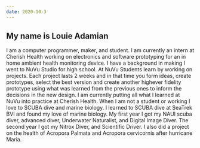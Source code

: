 ```yaml
---
date: 2020-10-3
---
```



## My name is Louie Adamian

I am a computer programmer, maker, and student. I am currently an intern at Cherish Health working on electronics and 
software prototyping for an in home ambient health monitoring device. I have a background in making I went to NuVu 
Studio for high school. At NuVu Students learn by working on projects. Each project lasts 2 weeks and in that time you 
form ideas, create prototypes, select the best version and create another highever fidelity prototype using what was 
learned from the previous ones to inform the decisions in the new design. I am currently putting all what I learned at 
NuVu into practice at Cherish Health. When I am not a student or working I love to SCUBA dive and marine biology. I 
learned to SCUBA dive at SeaTrek BVI and found my love of marine biology. My first year I got my NAUI scuba diver, 
advanced diver, Underwater Naturalist, and Digital Image Diver. The second year I got my Nitrox Diver, and Scientific 
Driver. I also did a project on the health of Acropora Palmata and Acropora cervicornis after hurricane Maria.
